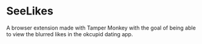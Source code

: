 # SeeLikes
A browser extension made with Tamper Monkey with the goal of being able to view the blurred likes in the okcupid dating app.
